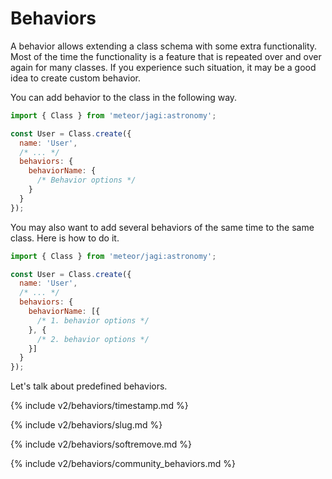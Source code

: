 # Behaviors

A behavior allows extending a class schema with some extra functionality. Most of the time the functionality is a feature that is repeated over and over again for many classes. If you experience such situation, it may be a good idea to create custom behavior.

You can add behavior to the class in the following way.

```js
import { Class } from 'meteor/jagi:astronomy';

const User = Class.create({
  name: 'User',
  /* ... */
  behaviors: {
    behaviorName: {
      /* Behavior options */
    }
  }
});
```

You may also want to add several behaviors of the same time to the same class. Here is how to do it.

```js
import { Class } from 'meteor/jagi:astronomy';

const User = Class.create({
  name: 'User',
  /* ... */
  behaviors: {
    behaviorName: [{
      /* 1. behavior options */
    }, {
      /* 2. behavior options */
    }]
  }
});
```

Let's talk about predefined behaviors.

{% include v2/behaviors/timestamp.md %}

{% include v2/behaviors/slug.md %}

{% include v2/behaviors/softremove.md %}

{% include v2/behaviors/community_behaviors.md %}